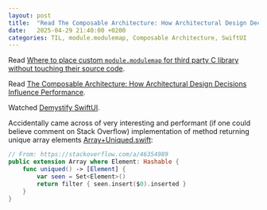 ```yaml
---
layout: post
title:  "Read The Composable Architecture: How Architectural Design Decisions Influence Performance"
date:   2025-04-29 21:40:00 +0200
categories: TIL, module.modulemap, Composable Architecture, SwiftUI
---
```

Read [Where to place custom `module.modulemap` for third party C library without touching their source code](https://forums.swift.org/t/where-to-place-custom-module-modulemap-for-third-party-c-library-without-touching-their-source-code/17920).

Read [The Composable Architecture: How Architectural Design Decisions Influence Performance](https://www.swiftyplace.com/blog/the-composable-architecture-performance).

Watched [Demystify SwiftUI](https://developer.apple.com/videos/play/wwdc2021/10022/).

Accidentally came across of very interesting and performant (if one could believe comment on Stack Overflow) implementation of method returning unique array elements [Array+Uniqued.swift](https://github.com/SwiftPackageIndex/SPIManifest/blob/main/Sources/SPIManifest/Array%2BUniqued.swift):

```swift
// From: https://stackoverflow.com/a/46354989
public extension Array where Element: Hashable {
    func uniqued() -> [Element] {
        var seen = Set<Element>()
        return filter { seen.insert($0).inserted }
    }
}
```
